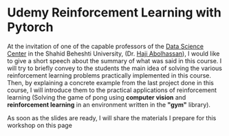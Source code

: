 # Udemy Reinforcement Learning with Pytorch

At the invitation of one of the capable professors of the [Data Science Center](https://ir.linkedin.com/company/sbu-data-science) in the Shahid Beheshti University, (Dr. [Haji Abolhassan](http://facultymembers.sbu.ac.ir/hhaji/)), I would like to give a short speech about the summary of what was said in this course. I will try to briefly convey to the students the main idea of solving the various reinforcement learning problems practically implemented in this course. Then, by explaining a concrete example from the last project done in this course, I will introduce them to the practical applications of reinforcement learning (Solving the game of pong using **computer vision** and **reinforcement learning** in an environment written in the **"gym"** library). 

As soon as the slides are ready, I will share the materials I prepare for this workshop on this page
